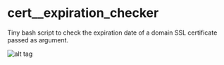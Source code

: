 # cert__expiration_checker
Tiny bash script to check the expiration date of a domain SSL certificate passed as argument.


![alt tag](https://i.postimg.cc/63fyy8Y6/Captura.jpg)

